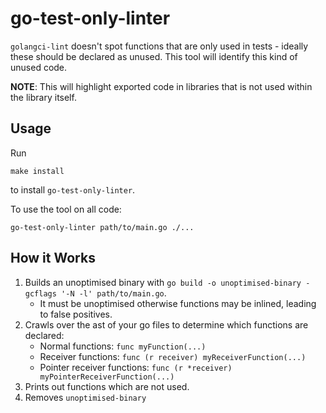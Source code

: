 go-test-only-linter
===

`golangci-lint` doesn't spot functions that are only used in tests - ideally these should be declared as unused.
This tool will identify this kind of unused code.

**NOTE**: This will highlight exported code in libraries that is not used within the library itself.

## Usage

Run
```shell
make install
```
to install `go-test-only-linter`.

To use the tool on all code:
```shell
go-test-only-linter path/to/main.go ./...
```

## How it Works
1. Builds an unoptimised binary with `go build -o unoptimised-binary -gcflags '-N -l' path/to/main.go`.
    - It must be unoptimised otherwise functions may be inlined, leading to false positives.
2. Crawls over the ast of your go files to determine which functions are declared:
    - Normal functions: `func myFunction(...)`
    - Receiver functions: `func (r receiver) myReceiverFunction(...)`
    - Pointer receiver functions: `func (r *receiver) myPointerReceiverFunction(...)`
3. Prints out functions which are not used.
4. Removes `unoptimised-binary`
